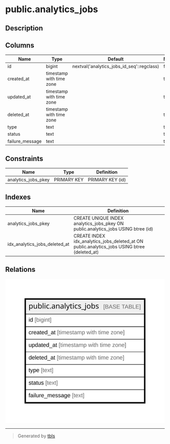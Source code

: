 # public.analytics_jobs

## Description

## Columns

| Name | Type | Default | Nullable | Children | Parents | Comment |
| ---- | ---- | ------- | -------- | -------- | ------- | ------- |
| id | bigint | nextval('analytics_jobs_id_seq'::regclass) | false |  |  |  |
| created_at | timestamp with time zone |  | true |  |  |  |
| updated_at | timestamp with time zone |  | true |  |  |  |
| deleted_at | timestamp with time zone |  | true |  |  |  |
| type | text |  | true |  |  |  |
| status | text |  | true |  |  |  |
| failure_message | text |  | true |  |  |  |

## Constraints

| Name | Type | Definition |
| ---- | ---- | ---------- |
| analytics_jobs_pkey | PRIMARY KEY | PRIMARY KEY (id) |

## Indexes

| Name | Definition |
| ---- | ---------- |
| analytics_jobs_pkey | CREATE UNIQUE INDEX analytics_jobs_pkey ON public.analytics_jobs USING btree (id) |
| idx_analytics_jobs_deleted_at | CREATE INDEX idx_analytics_jobs_deleted_at ON public.analytics_jobs USING btree (deleted_at) |

## Relations

![er](public.analytics_jobs.svg)

---

> Generated by [tbls](https://github.com/k1LoW/tbls)
